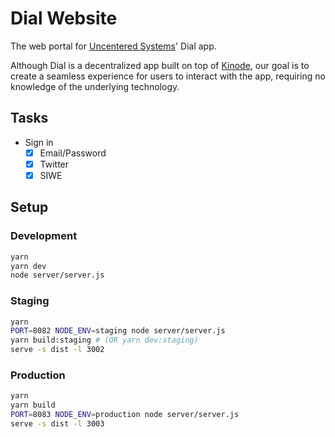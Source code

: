 # Dial Website

The web portal for [Uncentered Systems](https://uncentered.systems)' Dial app.

Although Dial is a decentralized app built on top of [Kinode](https://github.com/kinode-dao/kinode), our goal is to create a seamless experience for users to interact with the app, requiring no knowledge of the underlying technology.

## Tasks

-   Sign in
    -   [x] Email/Password
    -   [x] Twitter
    -   [x] SIWE

## Setup

### Development

```sh
yarn
yarn dev
node server/server.js
```

### Staging

```sh
yarn
PORT=8082 NODE_ENV=staging node server/server.js
yarn build:staging # (OR yarn dev:staging)
serve -s dist -l 3002
```

### Production

```sh
yarn
yarn build
PORT=8083 NODE_ENV=production node server/server.js
serve -s dist -l 3003
```
